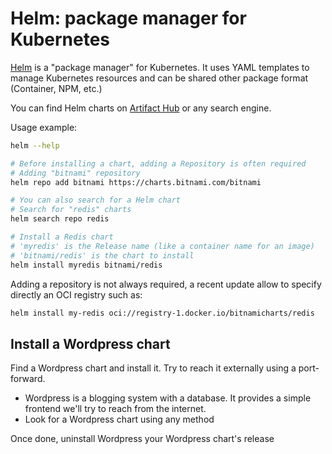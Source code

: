 # Helm: package manager for Kubernetes

[Helm](https://helm.sh/) is a "package manager" for Kubernetes. It uses YAML templates to manage Kubernetes resources and can be shared other package format (Container, NPM, etc.)

You can find Helm charts on [Artifact Hub](https://artifacthub.io/) or any search engine.

Usage example:  

```sh
helm --help

# Before installing a chart, adding a Repository is often required
# Adding "bitnami" repository
helm repo add bitnami https://charts.bitnami.com/bitnami

# You can also search for a Helm chart
# Search for "redis" charts
helm search repo redis

# Install a Redis chart
# 'myredis' is the Release name (like a container name for an image)
# 'bitnami/redis' is the chart to install
helm install myredis bitnami/redis
```

Adding a repository is not always required, a recent update allow to specify directly an OCI registry such as:

```sh
helm install my-redis oci://registry-1.docker.io/bitnamicharts/redis
```

## Install a Wordpress chart

Find a Wordpress chart and install it. Try to reach it externally using a port-forward.
- Wordpress is a blogging system with a database. It provides a simple frontend we'll try to reach from the internet.  
- Look for a Wordpress chart using any method

Once done, uninstall Wordpress your Wordpress chart's release
